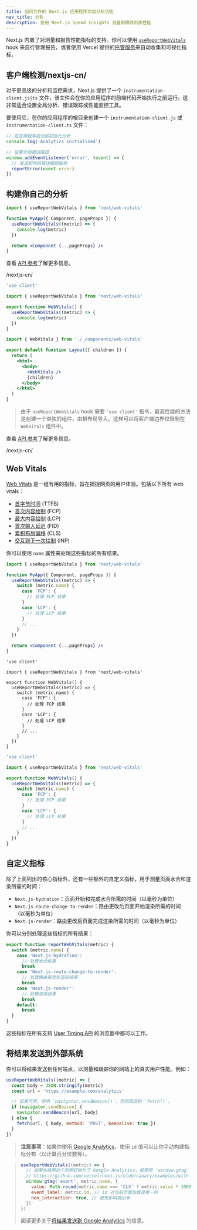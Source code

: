 ```yaml
---
title: 如何为你的 Next.js 应用程序添加分析功能
nav_title: 分析
description: 使用 Next.js Speed Insights 测量和跟踪页面性能
---
```


Next.js 内置了对测量和报告性能指标的支持。你可以使用 [`useReportWebVitals`](/nextjs-cn/app/api-reference/functions/use-report-web-vitals) hook 来自行管理报告，或者使用 Vercel 提供的[托管服务](https://vercel.com/analytics?utm_source=next-site&utm_medium=docs&utm_campaign=next-website)来自动收集和可视化指标。

## 客户端检测/nextjs-cn/

对于更高级的分析和监控需求，Next.js 提供了一个 `instrumentation-client.js|ts` 文件，该文件会在你的应用程序的前端代码开始执行之前运行。这非常适合设置全局分析、错误跟踪或性能监控工具。

要使用它，在你的应用程序的根目录创建一个 `instrumentation-client.js` 或 `instrumentation-client.ts` 文件：

```js
// 在应用程序启动前初始化分析
console.log('Analytics initialized')

// 设置全局错误跟踪
window.addEventListener('error', (event) => {
  // 发送到你的错误跟踪服务
  reportError(event.error)
})
```

## 构建你自己的分析

<PagesOnly>

```jsx
import { useReportWebVitals } from 'next/web-vitals'

function MyApp({ Component, pageProps }) {
  useReportWebVitals((metric) => {
    console.log(metric)
  })

  return <Component {...pageProps} />
}
```

查看 [API 参考](/nextjs-cn/pages/api-reference/functions/use-report-web-vitals)了解更多信息。

</PagesOnly>/nextjs-cn/

<AppOnly>

```jsx
'use client'

import { useReportWebVitals } from 'next/web-vitals'

export function WebVitals() {
  useReportWebVitals((metric) => {
    console.log(metric)
  })
}
```

```jsx
import { WebVitals } from './_components/web-vitals'

export default function Layout({ children }) {
  return (
    <html>
      <body>
        <WebVitals />
        {children}
      </body>
    </html>
  )
}
```

> 由于 `useReportWebVitals` hook 需要 `'use client'` 指令，最高性能的方法是创建一个单独的组件，由根布局导入。这样可以将客户端边界仅限制在 `WebVitals` 组件中。

查看 [API 参考](/nextjs-cn/app/api-reference/functions/use-report-web-vitals)了解更多信息。

</AppOnly>/nextjs-cn/

## Web Vitals

[Web Vitals](https://web.dev/vitals/) 是一组有用的指标，旨在捕捉网页的用户体验。包括以下所有 web vitals：

- [首字节时间](https://developer.mozilla.org/docs/Glossary/Time_to_first_byte) (TTFB)
- [首次内容绘制](https://developer.mozilla.org/docs/Glossary/First_contentful_paint) (FCP)
- [最大内容绘制](https://web.dev/lcp/) (LCP)
- [首次输入延迟](https://web.dev/fid/) (FID)
- [累积布局偏移](https://web.dev/cls/) (CLS)
- [交互到下一次绘制](https://web.dev/inp/) (INP)

你可以使用 `name` 属性来处理这些指标的所有结果。

<PagesOnly>

```jsx
import { useReportWebVitals } from 'next/web-vitals'

function MyApp({ Component, pageProps }) {
  useReportWebVitals((metric) => {
    switch (metric.name) {
      case 'FCP': {
        // 处理 FCP 结果
      }
      case 'LCP': {
        // 处理 LCP 结果
      }
      // ...
    }
  })

  return <Component {...pageProps} />
}
```

</PagesOnly>

<AppOnly>

```tsx switcher
'use client'

import { useReportWebVitals } from 'next/web-vitals'

export function WebVitals() {
  useReportWebVitals((metric) => {
    switch (metric.name) {
      case 'FCP': {
        // 处理 FCP 结果
      }
      case 'LCP': {
        // 处理 LCP 结果
      }
      // ...
    }
  })
}
```

```jsx switcher
'use client'

import { useReportWebVitals } from 'next/web-vitals'

export function WebVitals() {
  useReportWebVitals((metric) => {
    switch (metric.name) {
      case 'FCP': {
        // 处理 FCP 结果
      }
      case 'LCP': {
        // 处理 LCP 结果
      }
      // ...
    }
  })
}
```

</AppOnly>

<PagesOnly>

## 自定义指标

除了上面列出的核心指标外，还有一些额外的自定义指标，用于测量页面水合和渲染所需的时间：

- `Next.js-hydration`：页面开始和完成水合所需的时间（以毫秒为单位）
- `Next.js-route-change-to-render`：路由更改后页面开始渲染所需的时间（以毫秒为单位）
- `Next.js-render`：路由更改后页面完成渲染所需的时间（以毫秒为单位）

你可以分别处理这些指标的所有结果：

```js
export function reportWebVitals(metric) {
  switch (metric.name) {
    case 'Next.js-hydration':
      // 处理水合结果
      break
    case 'Next.js-route-change-to-render':
      // 处理路由更改到渲染结果
      break
    case 'Next.js-render':
      // 处理渲染结果
      break
    default:
      break
  }
}
```

这些指标在所有支持 [User Timing API](https://caniuse.com/#feat=user-timing) 的浏览器中都可以工作。

</PagesOnly>

## 将结果发送到外部系统

你可以将结果发送到任何端点，以测量和跟踪你的网站上的真实用户性能。例如：

```js
useReportWebVitals((metric) => {
  const body = JSON.stringify(metric)
  const url = 'https://example.com/analytics'

  // 如果可用，使用 `navigator.sendBeacon()`，否则回退到 `fetch()`。
  if (navigator.sendBeacon) {
    navigator.sendBeacon(url, body)
  } else {
    fetch(url, { body, method: 'POST', keepalive: true })
  }
})
```

> **注意事项**：如果你使用 [Google Analytics](https://analytics.google.com/analytics/web/)，使用 `id` 值可以让你手动构建指标分布（以计算百分位数等）。

> ```js
> useReportWebVitals((metric) => {
>   // 如果你按照这个示例初始化了 Google Analytics，就使用 `window.gtag`：
>   // https://github.com/vercel/next.js/blob/canary/examples/with-google-analytics
>   window.gtag('event', metric.name, {
>     value: Math.round(metric.name === 'CLS' ? metric.value * 1000 : metric.value), // 值必须是整数
>     event_label: metric.id, // id 对当前页面加载是唯一的
>     non_interaction: true, // 避免影响跳出率
>   })
> })
> ```
>
> 阅读更多关于[将结果发送到 Google Analytics](https://github.com/GoogleChrome/web-vitals#send-the-results-to-google-analytics) 的信息。
